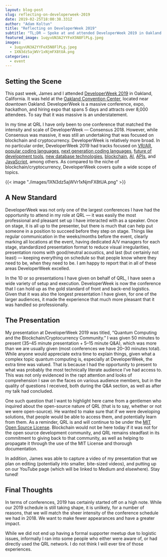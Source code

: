 ```yaml
---
layout: blog-post
slug: reflecting-on-developerweek-2019
date: 2019-02-25T18:00:38.331Z
author: "Adam Koltun"
title: "Reflecting on DeveloperWeek 2019"
subtitle: "TL;DR — Spoke at and attended DeveloperWeek 2019 in Oakland with James"
featured_image: 1uqyvUN3A2YYFeX5N8FlPLg.jpeg
images:
  - 1uqyvUN3A2YYFeX5N8FlPLg.jpeg
  - 1XN3dz5ajWVr1xNjmFX8tUA.png
categories:
  - event
---
```


## Setting the Scene

This past week, James and I attended [DeveloperWeek 2019](https://www.developerweek.com/) in Oakland, California. It was held at the [Oakland Convention Center](http://www.oaklandconventioncenter.com/), located near downtown Oakland. DeveloperWeek is a massive conference, expo, hackathon, and hiring expo that spans 5 days and attracts over 8,000 attendees. To say that it was massive is an understatement.

In my time at QRL I have only been to one conference that matched the intensity and scale of DeveloperWeek — Consensus 2018. However, while Consensus was massive, it was still an undertaking that was focused on blockchain and cryptocurrency. DeveloperWeek is relatively more broad. In no particular order, DeveloperWeek 2019 had tracks focused on [VR/AR](https://www.developerweek.com/conference/conference-schedule/), [popular coding languages](https://www.developerweek.com/conference/popular-programming-languages-frameworks/), [next generation coding languages](https://www.developerweek.com/conference/next-generation-languages/), [future of development tools](https://www.developerweek.com/conference/the-future-of-developer-tools/), [new database technologies](https://www.developerweek.com/conference/new-database-technologies/), [blockchain](https://www.developerweek.com/conference/blockchain-development/.), [AI](https://www.developerweek.com/conference/artificial-intelligence-dev-conference/), [APIs](https://www.developerweek.com/conference/apis-microservices-track/), and [JavaScript](https://www.developerweek.com/conference/javascript-conference/), among others. As compared to the niche of blockchain/cryptocurrency, DeveloperWeek covers quite a wide scope of topics.

{{< image "./images/1XN3dz5ajWVr1xNjmFX8tUA.png" >}}

## A New Standard

DeveloperWeek was not only one of the largest conferences I have had the opportunity to attend in my role at QRL — it was easily the most professional and pleasant set up I have interacted with as a speaker. Once on stage, it is all up to the presenter, but there is much that can help put someone in a position to succeed before they step on stage. Things like regular communication in the weeks/months before the event, clearly marking all locations at the event, having dedicated A/V managers for each stage, standardized presentation format to reduce visual irregularities, presentation rooms with good/neutral acoustics, and last (but certainly not least) — keeping everything on schedule so that people know where they need to be, when they need to be. I am happy to report that in all of these areas DeveloperWeek excelled.

In the 10 or so presentations I have given on behalf of QRL, I have seen a wide variety of setup and execution. DeveloperWeek is now the conference that I can hold up as the gold standard of front and back-end logistics. Given that it was also the longest presentation I have given, for one of the larger audiences, it made the experience that much more pleasant that it was handled so professionally.

## The Presentation

My presentation at DeveloperWeek 2019 was titled, “Quantum Computing and the Blockchain/Cryptocurrency Community.” I was given 50 minutes to present (35–45 minute presentation + 5–15 minute Q&A), which was more than we are usually given (most conferences we have 20–30 minutes total). While anyone would appreciate extra time to explain things, given what a complex topic quantum computing is, especially at DeveloperWeek, the extra time was valued. That is because I had the opportunity to present to what was probably the most technically literate audience I’ve had access to. This was not only evidenced in the rapt attention and looks of comprehension I saw on the faces on various audience members, but in the quality of questions I received, both during the Q&A section, as well as after my talk had concluded.

One such question that I want to highlight here came from a gentlemen who inquired about the open-source nature of QRL (that is to say, whether or not we were open-source). He wanted to make sure that if we were developing solutions, that people would be able to access them, and potentially learn from them. As a reminder, QRL is and will continue to be under the [MIT Open Source License](https://en.wikipedia.org/wiki/MIT_License). Blockchain would not be here today if it was not for the open source development community, and QRL remains steadfast in its commitment to giving back to that community, as well as helping to propagate it through the use of the MIT License and thorough documentation.

In addition, James was able to capture a video of my presentation that we plan on editing (potentially into smaller, bite-sized videos), and putting up on our YouTube page (which will be linked to Medium and elsewhere). Stay tuned!

## Final Thoughts

In terms of conferences, 2019 has certainly started off on a high note. While our 2019 schedule is still taking shape, it is unlikely, for a number of reasons, that we will match the sheer intensity of the conference schedule we had in 2018. We want to make fewer appearances and have a greater impact.

While we did not end up having a formal supporter meetup due to logistic issues, informally I ran into some people who either were aware of, or had directly used the QRL network. I do not think I will ever tire of those experiences.